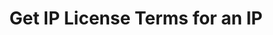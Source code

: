 ---
title: Get IP License Terms for an IP
excerpt: Retrieve IP License Terms associated with an IP ID
api:
  file: swagger.json
  operationId: get_api-v3-licenses-ip-terms-ipid
hidden: false
---